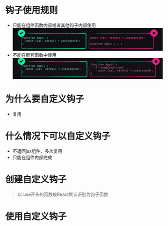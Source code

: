 # 钩子使用规则
- 只能在组件函数内部或者其他钩子内部使用![](https://raw.githubusercontent.com/Majmunu/Gallery-Img/main/202311182306269.png)
- 不能在嵌套函数中使用![](https://raw.githubusercontent.com/Majmunu/Gallery-Img/main/202311182308814.png)
# 为什么要自定义钩子
- 复用
# 什么情况下可以自定义钩子
 - 不返回jsx组件，多次复用
 - 只能在组件内部完成
# 创建自定义钩子
> 以 use开头的函数被React默认识别为钩子函数
# 使用自定义钩子